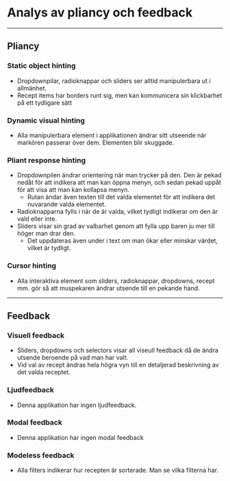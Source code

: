 # Analys av pliancy och feedback

---

## Pliancy

### Static object hinting

- Dropdownpilar, radioknappar och sliders ser alltid manipulerbara ut i allmänhet. 
- Recept items har borders runt sig, men kan kommunicera sin klickbarhet på ett tydligare sätt

### Dynamic visual hinting

- Alla manipulerbara element i applikationen ändrar sitt utseende när markören passerar över dem. Elementen blir skuggade.

### Pliant response hinting

- Dropdownpilen ändrar orientering när man trycker på den. Den är pekad nedåt för att indikera att man kan öppna menyn, och sedan pekad uppåt för att visa att man kan kollapsa menyn.
  - Rutan ändar även texten till det valda elementet för att indikera det nuvarande valda elementet.
- Radioknapparna fylls i när de är valda, vilket tydligt indikerar om den är vald eller inte.
- Sliders visar sin grad av valbarhet genom att fylla upp baren ju mer till höger man drar den.
  - Det uppdateras även under i text om man ökar eller minskar värdet, vilket är tydligt.

### Cursor hinting

- Alla interaktiva element som sliders, radioknappar, dropdowns, recept mm. gör så att muspekaren ändrar utsende till en pekande hand.

---

## Feedback

### Visuell feedback

- Sliders, dropdowns och selectors visar all viseull feedback då de ändra utsende beroende på vad man har valt.
- Vid val av recept ändras hela högra vyn till en detaljerad beskrivning av det valda receptet.

### Ljudfeedback

- Denna applikation har ingen ljudfeedback.

### Modal feedback

- Denna applikation har ingen modal feedback

### Modeless feedback

- Alla filters indikerar hur recepten är sorterade. Man se vilka filterna har.
